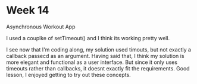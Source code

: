 # Week 14
Asynchronous Workout App

I used a couplke of setTimeout() and I think its working pretty well.

I see now that I'm coding along, my solution used timouts, but not exactly a callback passecd as an argument.
Having said that, I think my solution is more elegant and functional as a user interface. But since it only uses timeouts rather than callbacks, it doesnt exactly fit the requirements.
Good lesson, I enjoyed getting to try out these concepts.

